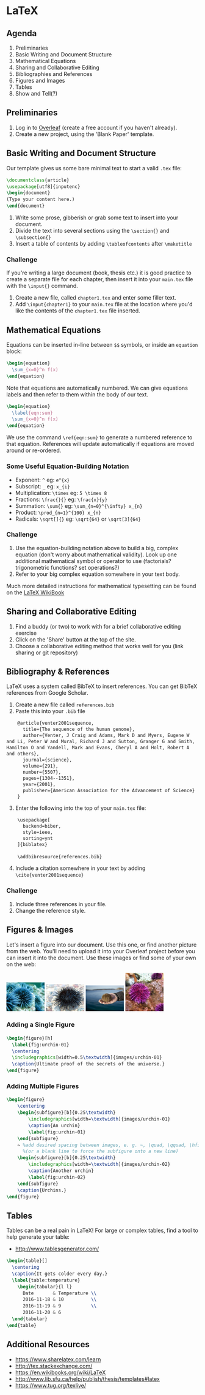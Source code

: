 # LaTeX

## Agenda
1. Preliminaries
2. Basic Writing and Document Structure
3. Mathematical Equations
4. Sharing and Collaborative Editing
5. Bibliographies and References
6. Figures and Images
7. Tables
8. Show and Tell(?)

## Preliminaries
1. Log in to [Overleaf](https://www.overleaf.com/) (create a free account if you haven't already).
2. Create a new project, using the 'Blank Paper' template.

## Basic Writing and Document Structure
Our template gives us some bare minimal text to start a valid `.tex` file:

```tex
\documentclass{article}
\usepackage[utf8]{inputenc}
\begin{document}
(Type your content here.)
\end{document}
```

1. Write some prose, gibberish or grab some text to insert into your document.
2. Divide the text into several sections using the `\section{}` and `\subsection{}`
3. Insert a table of contents by adding `\tableofcontents` after `\maketitle`

### Challenge
If you're writing a large document (book, thesis etc.) it is good practice to create a separate file for each chapter, then insert it into your `main.tex` file with the `\input{}` command.

1. Create a new file, called `chapter1.tex` and enter some filler text.
2. Add `\input{chapter1}` to your `main.tex` file at the location where you'd like the contents of the `chapter1.tex` file inserted.

## Mathematical Equations
Equations can be inserted in-line between `$$` symbols, or inside an `equation` block:

```tex
\begin{equation}
  \sum_{x=0}^n f(x)
\end{equation}
```

Note that equations are automatically numbered. We can give equations labels and then refer to them within the body of our text.

```tex
\begin{equation}
  \label{eqn:sum}
  \sum_{x=0}^n f(x)
\end{equation}
```

We use the command `\ref{eqn:sum}` to generate a numbered reference to that equation. References will update automatically if equations are moved around or re-ordered.

### Some Useful Equation-Building Notation
- Exponent: `^` eg: `e^{x}`
- Subscript: `_` eg: `x_{i}`
- Multiplication: `\times` eg: `5 \times 8`
- Fractions: `\frac{}{}` eg: `\frac{x}{y}`
- Summation: `\sum{}` eg: `\sum_{n=0}^{\infty} x_{n}`
- Product: `\prod_{n=1}^{100} x_{n}`
- Radicals: `\sqrt[]{}` eg: `\sqrt{64}` or `\sqrt[3]{64}`

### Challenge
1. Use the equation-building notation above to build a big, complex equation (don't worry about mathematical validity). Look up one additional mathematical symbol or operator to use (factorials? trigonometric functions? set operations?)
2. Refer to your big complex equation somewhere in your text body.

Much more detailed instructions for mathematical typesetting can be found on the [LaTeX WikiBook](https://en.wikibooks.org/wiki/LaTeX/Mathematics)

## Sharing and Collaborative Editing
1. Find a buddy (or two) to work with for a brief collaborative editing exercise
2. Click on the 'Share' button at the top of the site.
3. Choose a collaborative editing method that works well for you (link sharing or git repository)

## Bibliography & References
LaTeX uses a system called BibTeX to insert references. You can get BibTeX references from Google Scholar.

1. Create a new file called `references.bib`
2. Paste this into your `.bib` file

```
    @article{venter2001sequence,
      title={The sequence of the human genome},
      author={Venter, J Craig and Adams, Mark D and Myers, Eugene W and Li, Peter W and Mural, Richard J and Sutton, Granger G and Smith, Hamilton O and Yandell, Mark and Evans, Cheryl A and Holt, Robert A and others},
      journal={science},
      volume={291},
      number={5507},
      pages={1304--1351},
      year={2001},
      publisher={American Association for the Advancement of Science}
    }
```

3. Enter the following into the top of your `main.tex` file:

```
    \usepackage[
      backend=biber,
      style=ieee,
      sorting=ynt
    ]{biblatex}
    
    \addbibresource{references.bib}
``` 

4. Include a citation somewhere in your text by adding `\cite{venter2001sequence}`

### Challenge
1. Include three references in your file.
2. Change the reference style.

## Figures & Images
Let's insert a figure into our document. Use this one, or find another picture from the web. You'll need to upload it into your Overleaf project before you can insert it into the document. Use these images or find some of your own on the web:

<img src="images/urchin-01.jpg" width="100">

<img src="images/urchin-02.jpg" width="100">

<img src="images/urchin-03.jpg" width="100">

<img src="images/urchin-04.jpg" width="100">

### Adding a Single Figure

```tex
\begin{figure}[h]
  \label{fig:urchin-01}
  \centering
  \includegraphics[width=0.5\textwidth]{images/urchin-01}
  \caption{Ultimate proof of the secrets of the universe.}
\end{figure}
```

### Adding Multiple Figures

```tex
\begin{figure}
    \centering
    \begin{subfigure}[b]{0.25\textwidth}
        \includegraphics[width=\textwidth]{images/urchin-01}
        \caption{An urchin}
        \label{fig:urchin-01}
    \end{subfigure}
    ~ %add desired spacing between images, e. g. ~, \quad, \qquad, \hfill etc. 
      %(or a blank line to force the subfigure onto a new line)
    \begin{subfigure}[b]{0.25\textwidth}
        \includegraphics[width=\textwidth]{images/urchin-02}
        \caption{Another urchin}
        \label{fig:urchin-02}
    \end{subfigure}
    \caption{Urchins.}
\end{figure}
```

## Tables
Tables can be a real pain in LaTeX! For large or complex tables, find a tool to help generate your table:
- http://www.tablesgenerator.com/

```tex
\begin{table}[]
  \centering
  \caption{It gets colder every day.}
  \label{table:temperature}
    \begin{tabular}{l l}
      Date       & Temperature \\
      2016-11-18 & 10          \\
      2016-11-19 & 9           \\
      2016-11-20 & 6          
  \end{tabular}
\end{table}
```

## Additional Resources
- https://www.sharelatex.com/learn
- http://tex.stackexchange.com/
- https://en.wikibooks.org/wiki/LaTeX
- http://www.lib.sfu.ca/help/publish/thesis/templates#latex
- https://www.tug.org/texlive/
